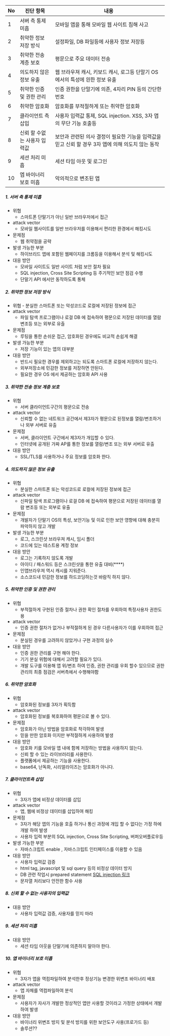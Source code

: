 | No | 진단 항목 | 내용 |
| ---- | ---- | ---- |
| 1  | 서버 측 통제 미흡  | 모바일 앱을 통해 모바일 웹 사이트 침해 사고 |     
| 2  | 취약한 정보 저장 방식 | 설정파일, DB 파일등에 사용자 정보 저장등  | 
| 3  | 취약한 전송 계층 보호 | 평문으로 주요 데이터 전송 | 
| 4  | 의도하지 않은 정보 유출 | 웹 브라우져 캐시, 키보드 캐시, 로그등 단말기 OS 에서의 특성에 읜한 정보 유출 | 
| 5  | 취약한 인증 및 권한 관리 | 인증 권한을 단말기에 의존, 4자리 PIN 등의 간단한 번호| 
| 6  | 취약한 암호화 | 암호화를 부적절하게 또는 취약한 암호화  | 
| 7  | 클라이언트 측 삽입 | 사용자 입력값 통제, SQL injection. XSS, 3자 앱의 무단 기능 호출등  | 
| 8  | 신뢰 할 수없는  사용자 입력값 | 보안과 관련된 의사 결정이 필요한 기능을 입력값을 믿고 신뢰 할 경우 3자 앱에 의해 의도치 않는 동작 | 
| 9  | 세션 처리 미흡 |   세션 타임 아웃 및 로그인  | 
| 10  | 엡 바이너리 보호 미흡 |  악의적으로 변조된 앱  | 


##### 1. 서버 측 통제 미흡
  - 위협
    - 스마트폰 단말기가 아닌 일반 브라우저에서 접근
  - attack vector 
    - 모바일 웹사이트를 일반 브라우저를 이용해서 편리한 환경에서 해킹시도  
  - 문제점 
    - 웹 취약점을 공략  
  - 발생 가능한 부분 
    - 하이브리드 앱에 포함된 웹페이지를 크롬등을 이용해서 분석 및 해킹시도
  - 대응 방안
    - 모바일 사이트도 일반 사이트 처럼 보안 절차 필요
    - SQL injection, Cross Site Scripting 등 주기적인 보안 점검 수행
    - 단말기 API 에서만 동작하도록 통체
    

##### 2. 취약한 정보 저장 방식
   - 위협
    - 분실한 스마트폰 또는 악성코드로 로컬에 저장된 정보에 접근 
  - attack vector 
    - 파일 탐색 프로그램이나 로걸 DB 에 접속하여 평문으로 저장된 데이터를 
     열람 변조등 또는 외부로 유츌
  - 문제점 
    - 루팅을 통한 손쉬운 접근, 암호화된 경우에도 비교적 손쉽게 해결  
  - 발생 가능한 부분 
    - 저장 기능이 있는 앱의 대부분 
  - 대응 방안    
    - 반드시 필요한 경우를 제외하고는 되도록 스마트폰 로컬에 저장하지 않는다.
    - 외부저장소에 민감한 정보를 저장하면 안된다.
    - 필요한 경우 OS 에서 제공하는 암호화 API 사용 
   

##### 3. 취약한 전송 정보 계층 보호
   - 위협
     - 서버 클라이언트구간의 평문으로 전송 
  - attack vector 
    - 신뢰할 수 없는 네트워크 공간에서 제3자가 평문으로 된정보를 열람/변조하거나 
    외부 서버로 유출 
  - 문제점 
    - 서버, 클라이언트 구간에서 제3자가 개입할 수 있다.  
    - 인터넷에 공개된 가짜 AP를 통한 정보를 열람/변조 또는 외부 서버로 유출  
  - 대응 방안    
    - SSL/TLS를 사용하거나 주요 정보를 암호화 한다.
    
##### 4. 의도하지 않은 정보 유출 
   - 위협
     - 분실한 스마트폰 또는 악성코드로 로컬에 저장된 정보에 접근 
  - attack vector 
    - 신파일 탐색 프로그램이나 로걸 DB 에 접속하여 평문으로 저장된 데이터를 
     열람 변조등 또는 외부로 유츌
  - 문제점 
    - 개발자가 단말기 OS의 특성, 보안기능 및 이로 인한 보안 영향에 대해 충분히 
    파악하지 않고 개발
  - 발생 가능한 부분
    - 로그, 스크린샷 브라우져 캐시, 임시 폴더
    - 코드에 있는 테스트용 계정 정보
  - 대응 방안    
    - 로그는 기록하지 않도록 개발
    - 아이디 / 패스워드 등은 스크린샷을 통한 유출 대비(****)
    - 인앱브라우져 역시 캐시를 지워준다.
    - 소스코드내 민감한 정보를 하드코딩하는것 바람직 하지 않다.

##### 5. 취약한 인증 및 권한 관리  
   - 위협
     - 부적절하게 구현된 인증 절차나 권한 확인 절차를 우회하여 특정사용자 권한도용
  - attack vector 
    - 인증 권한 절차가 없거나 부적절하게 된 경우 다른사용자가 이를 우회하여 접근
  - 문제점 
    - 분실된 경우를 고려하지 않았거나  구현 과정의 실수      
  - 대응 방안    
    - 인증 권한 관리를 구현 해야 한다.
    - 기기 분실 위험에 대해서 고려할 필요가 있다.
    - 개발 도구를 이용해 앱 위/변조 하여 인증, 권한 관리를 우회 할수 있으므로
    권한 관리의 최종 점검은 서버측에서 수행해야함

##### 6. 취약한 암호화  
   - 위협
     - 암호화된 정보를 3자가 획득함
  - attack vector 
    - 암호화된 정보를 복호화하여 평문으로 볼 수 있다.
  - 문제점 
    - 암호화가 아닌 방법을 암호화로 착각하여 발생
    - 믿을 만한 암호화 이지만 부적절하게 사용하여 발생      
  - 대응 방안    
    - 암호화 키를 모바일 앱 내에 함께 저장하는 방법을 사용하지 않는다.
    - 신뢰 할 수 있는 라이브러리를 사용한다.
    - 플랫폼에서 제공하는 기능을 사용한다.
    - base64, 난독화, 시리얼라이즈는 암호화가 아니다.

##### 7. 클라이언트측 삽입  
   - 위협
     - 3자가 앱에 비정상 데이터를 삽입
  - attack vector 
    - 앱, 웹에 비정상 데이터를 삽입하여 해킹
  - 문제점 
    - 3자가 해당 앱의 기능을 호출 하거나 통신 과정에 개입 할 수 없다는 가정 하에  개발 하여 발생
    - 사용자 입력 부분의 SQL injection, Cross Site Scripting, 버퍼오버플로우등      
  - 발생 가능한 부분 
    - 자바스크립트 enable , 자바스크립트 인터페이스를 이용할 수 있음
  - 대응 방안    
    - 사용자 입력값 검증
    - html tag, javascript 및 sql query 등의 비정상 데이터 방지
    - DB 관련 작업시 prepared statement [SQL injection 링크](http://hackbyr0k.tistory.com/2)
    - 문자열 처리보다 안전한 함수 사용


##### 8. 신뢰 할 수 없는 사용자의 입력값  
  - 대응 방안    
    - 사용자 입력값 검증, 사용자를 믿지 마라 
##### 9. 세션 처리 미흡  
  - 대응 방안    
    - 세션 타임 아웃을 단말기에 의존하지 말아야 한다.
    
##### 10. 앱 바이너리 보호 미흡  
   - 위협
     - 3자가 앱을 역컴파일하여 분석한후 정상기능 변경한 위변조 바이너리 배포
  - attack vector 
    - 앱 자체를 역컴파일하여 분석  
  - 문제점 
    - 사용자가 자사가 개발한 정상적인 앱만 사용할 것이라고 가정한 상태에서 개발 하여 발생  
  - 대응 방안    
    - 바이너리 위변조 방지 및 분석 방지를 위한 보안도구 사용(프로가드 등) 
    - 솔루션??
